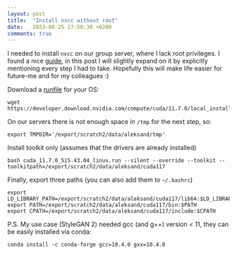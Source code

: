 ```yaml
---
layout: post
title:  "Install nvcc without root"
date:   2023-08-25 17:58:38 +0200
comments: true
---
```

I needed to install ``nvcc`` on our group server, where I lack root privileges. I found a nice [guide](https://github.com/pyg-team/pytorch_geometric/issues/392#issuecomment-503335625), in this post I will slightly expand on it by explicitly mentioning every step I had to take.<!--more--> Hopefully this will make life easier for future-me and for my colleagues :)

Download a [runfile](https://developer.nvidia.com/cuda-downloads) for your OS:

```
wget https://developer.download.nvidia.com/compute/cuda/11.7.0/local_installers/cuda_11.7.0_515.43.04_linux.run
```

On our servers there is not enough space in ``/tmp`` for the next step, so:
```
export TMPDIR='/export/scratch2/data/aleksand/tmp'
```

Install toolkit only (assumes that the drivers are already installed)
```
bash cuda_11.7.0_515.43.04_linux.run --silent --override --toolkit --toolkitpath=/export/scratch2/data/aleksand/cuda117
```

Finally, export three paths (you can also add them to ``~/.bashrc``)
```
export LD_LIBRARY_PATH=/export/scratch2/data/aleksand/cuda117/lib64:$LD_LIBRARY_PATH
export PATH=/export/scratch2/data/aleksand/cuda117/bin:$PATH
export CPATH=/export/scratch2/data/aleksand/cuda117/include:$CPATH
```

P.S. My use case (StyleGAN 2) needed gcc (and g++) version < 11, they can be easily installed via conda:
```
conda install -c conda-forge gcc=10.4.0 gxx=10.4.0
```